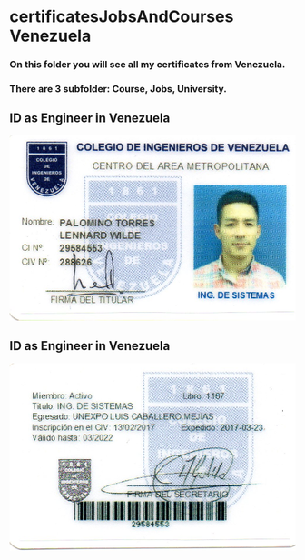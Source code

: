 # certificatesJobsAndCourses Venezuela

### On this folder you will see all my certificates from Venezuela.

### There are 3 subfolder: Course, Jobs, University.

## ID as Engineer in Venezuela 
![Cover](./CIV_1.jpg)

## ID as Engineer in Venezuela
![Cover](./CIV_2.jpg)

